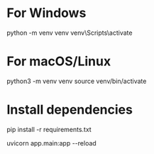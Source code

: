 # For Windows
python -m venv venv
venv\Scripts\activate

# For macOS/Linux
python3 -m venv venv
source venv/bin/activate

# Install dependencies
pip install -r requirements.txt

uvicorn app.main:app --reload